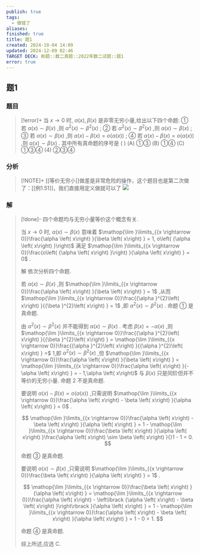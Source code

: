 ```yaml
---
publish: true
tags:
  - 做错了
aliases: 
finished: true
title: 题1
created: 2024-10-04 14:09
updated: 2024-12-09 02:46
TARGET DECK: 刷题::数二真题::2022年数二试题::题1
error: true
---
```

## 题1
### 题目
> [!error]+
> 当 $x \rightarrow 0$ 时, $\alpha \left( x\right) ,\beta \left( x\right)$ 是非零无穷小量,给出以下四个命题:
> ① 若 $\alpha \left( x\right) \sim \beta \left( x\right)$ ,则 ${\alpha }^{2}\left( x\right) \sim {\beta }^{2}\left( x\right)$ ;
> ② 若 ${\alpha }^{2}\left( x\right) \sim {\beta }^{2}\left( x\right)$ ,则 $\alpha \left( x\right) \sim \beta \left( x\right)$ ;
> ③ 若 $\alpha \left( x\right) \sim \beta \left( x\right)$ ,则 $\alpha \left( x\right) - \beta \left( x\right) = o\left( {\alpha \left( x\right) }\right)$ ;
> ④ 若 $\alpha \left( x\right) - \beta \left( x\right) = o\left( {\alpha \left( x\right) }\right)$ ,则 $\alpha \left( x\right) \sim \beta \left( x\right)$ .
> 其中所有真命题的序号是 ( )
> (A) ①③ (B) ①④ (C) ①③④ (4) ②③④
### 分析
> [!NOTE]+
> [[等价无穷小]]做差是非常危险的操作，这个题目也是第二次做了：[[例1.51]]，我们直接用定义做就可以了
> ![](https://img.hwenyi.live/202412081230305.webp)
### 解
> [!done]-
> 四个命题均与无穷小量等价这个概念有关.
> 
> 当 $x \rightarrow 0$ 时, $\alpha \left( x\right) \sim \beta \left( x\right)$ 意味着 $\mathop{\lim }\limits_{{x \rightarrow 0}}\frac{\alpha \left( x\right) }{\beta \left( x\right) } = 1, o\left( {\alpha \left( x\right) }\right)$ 满足 $\mathop{\lim }\limits_{{x \rightarrow 0}}\frac{o\left( {\alpha \left( x\right) }\right) }{\alpha \left( x\right) } = 0$ .
> 
> 解 依次分析四个命题.
> 
> 若 $\alpha \left( x\right) \sim \beta \left( x\right)$ ,则 $\mathop{\lim }\limits_{{x \rightarrow 0}}\frac{\alpha \left( x\right) }{\beta \left( x\right) } = 1$ ,从而 $\mathop{\lim }\limits_{{x \rightarrow 0}}\frac{{\alpha }^{2}\left( x\right) }{{\beta }^{2}\left( x\right) } = 1$ ,即 ${\alpha }^{2}\left( x\right) \sim {\beta }^{2}\left( x\right)$ . 命题 ① 是真命题.
> 
> 由 ${\alpha }^{2}\left( x\right) \sim {\beta }^{2}\left( x\right)$ 并不能得到 $\alpha \left( x\right) \sim \beta \left( x\right)$ . 考虑 $\beta \left( x\right) = - \alpha \left( x\right)$ ,则 $\mathop{\lim }\limits_{{x \rightarrow 0}}\frac{{\alpha }^{2}\left( x\right) }{{\beta }^{2}\left( x\right) } = \mathop{\lim }\limits_{{x \rightarrow 0}}\frac{{\alpha }^{2}\left( x\right) }{{\alpha }^{2}\left( x\right) } =$ 1,即 ${\alpha }^{2}\left( x\right) \sim {\beta }^{2}\left( x\right)$ ,但 $\mathop{\lim }\limits_{{x \rightarrow 0}}\frac{\alpha \left( x\right) }{\beta \left( x\right) } = \mathop{\lim }\limits_{{x \rightarrow 0}}\frac{\alpha \left( x\right) }{-\alpha \left( x\right) } = - 1,\alpha \left( x\right)$ 与 $\beta \left( x\right)$ 只是同阶但并不等价的无穷小量. 命题 2 不是真命题.
> 
> 要说明 $\alpha \left( x\right) - \beta \left( x\right) = o\left( {\alpha \left( x\right) }\right)$ ,只需说明 $\mathop{\lim }\limits_{{x \rightarrow 0}}\frac{\alpha \left( x\right) - \beta \left( x\right) }{\alpha \left( x\right) } = 0$ .
> 
> $$
> \mathop{\lim }\limits_{{x \rightarrow 0}}\frac{\alpha \left( x\right) - \beta \left( x\right) }{\alpha \left( x\right) } = 1 - \mathop{\lim }\limits_{{x \rightarrow 0}}\frac{\beta \left( x\right) }{\alpha \left( x\right) }\frac{\alpha \left( x\right) \sim \beta \left( x\right) }{}1 - 1 = 0.
> $$
> 
> 命题 ③ 是真命题.
> 
> 要说明 $\alpha \left( x\right) \sim \beta \left( x\right)$ ,只需说明 $\mathop{\lim }\limits_{{x \rightarrow 0}}\frac{\beta \left( x\right) }{\alpha \left( x\right) } = 1$ .
> 
> $$
> \mathop{\lim }\limits_{{x \rightarrow 0}}\frac{\beta \left( x\right) }{\alpha \left( x\right) } = \mathop{\lim }\limits_{{x \rightarrow 0}}\frac{\alpha \left( x\right) - \left\lbrack {\alpha \left( x\right) - \beta \left( x\right) }\right\rbrack }{\alpha \left( x\right) } = 1 - \mathop{\lim }\limits_{{x \rightarrow 0}}\frac{\alpha \left( x\right) - \beta \left( x\right) }{\alpha \left( x\right) } = 1 - 0 = 1.
> $$
> 
> 命题 ④ 是真命题.
> 
> 综上所述,应选 C.